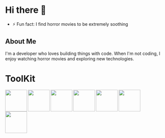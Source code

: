 # Hi there 👋

- ⚡ Fun fact: I find horror movies to be extremely soothing

## About Me
I'm a developer who loves building things with code. When I'm not coding, I enjoy watching horror movies and exploring new technologies.

# ToolKit

<img align="left" width="70px" src="https://cdn.jsdelivr.net/gh/devicons/devicon@latest/icons/typescript/typescript-original.svg" />
<img align="left" width="70px" src="https://cdn.jsdelivr.net/gh/devicons/devicon@latest/icons/react/react-original.svg" />
<img align="left" width="70px" src="https://cdn.jsdelivr.net/gh/devicons/devicon@latest/icons/amazonwebservices/amazonwebservices-original-wordmark.svg" />
<img align="left" width="70px" src="https://cdn.jsdelivr.net/gh/devicons/devicon@latest/icons/html5/html5-original.svg" />
<img align="left" width="70px" src="https://cdn.jsdelivr.net/gh/devicons/devicon@latest/icons/css3/css3-original.svg" />
<img align="left" width="70px" src="https://cdn.jsdelivr.net/gh/devicons/devicon@latest/icons/flutter/flutter-original.svg" />
<img align="left" width="70px" src="https://cdn.jsdelivr.net/gh/devicons/devicon@latest/icons/dart/dart-original.svg" />

<br clear="left"/>
          
          
<br clear="left"/>

